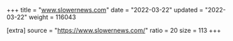 +++
title = "www.slowernews.com"
date = "2022-03-22"
updated = "2022-03-22"
weight = 116043

[extra]
source = "https://www.slowernews.com/"
ratio = 20
size = 113
+++
